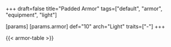 +++
draft=false
title="Padded Armor"
tags=["default", "armor", "equipment", "light"]

[params]
  [params.armor]
    def="10"
    arch="Light"
    traits=["-"]
+++

{{< armor-table >}}


